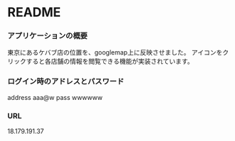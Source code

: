 # README

### アプリケーションの概要
東京にあるケバブ店の位置を、googlemap上に反映させました。
アイコンをクリックすると各店舗の情報を閲覧できる機能が実装されています。


### ログイン時のアドレスとパスワード
address aaa@w
pass wwwwww

### URL
18.179.191.37